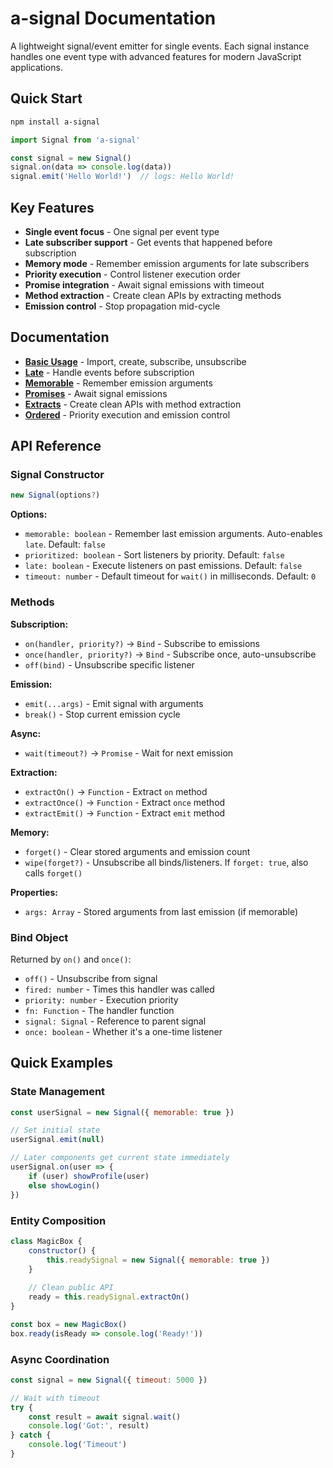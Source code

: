 # a-signal Documentation

A lightweight signal/event emitter for single events. Each signal instance handles one event type with advanced features for modern JavaScript applications.


## Quick Start

```bash
npm install a-signal
```

```javascript
import Signal from 'a-signal'

const signal = new Signal()
signal.on(data => console.log(data))
signal.emit('Hello World!')  // logs: Hello World!
```


## Key Features

- **Single event focus** - One signal per event type
- **Late subscriber support** - Get events that happened before subscription  
- **Memory mode** - Remember emission arguments for late subscribers
- **Priority execution** - Control listener execution order
- **Promise integration** - Await signal emissions with timeout
- **Method extraction** - Create clean APIs by extracting methods
- **Emission control** - Stop propagation mid-cycle

## Documentation

- **[Basic Usage](./a-signal.basic.md)** - Import, create, subscribe, unsubscribe
- **[Late](./a-signal.late.md)** - Handle events before subscription
- **[Memorable](./a-signal.memorable.md)** - Remember emission arguments  
- **[Promises](./a-signal.promises.md)** - Await signal emissions
- **[Extracts](./a-signal.extracts.md)** - Create clean APIs with method extraction
- **[Ordered](./a-signal.ordered.md)** - Priority execution and emission control

## API Reference

### Signal Constructor

```javascript
new Signal(options?)
```

**Options:**
- `memorable: boolean` - Remember last emission arguments. Auto-enables `late`. Default: `false`
- `prioritized: boolean` - Sort listeners by priority. Default: `false`
- `late: boolean` - Execute listeners on past emissions. Default: `false`
- `timeout: number` - Default timeout for `wait()` in milliseconds. Default: `0`

### Methods

**Subscription:**
- `on(handler, priority?)` → `Bind` - Subscribe to emissions
- `once(handler, priority?)` → `Bind` - Subscribe once, auto-unsubscribe
- `off(bind)` - Unsubscribe specific listener

**Emission:**
- `emit(...args)` - Emit signal with arguments
- `break()` - Stop current emission cycle

**Async:**
- `wait(timeout?)` → `Promise` - Wait for next emission

**Extraction:**
- `extractOn()` → `Function` - Extract `on` method
- `extractOnce()` → `Function` - Extract `once` method  
- `extractEmit()` → `Function` - Extract `emit` method

**Memory:**
- `forget()` - Clear stored arguments and emission count
- `wipe(forget?)` - Unsubscribe all binds/listeners. If `forget: true`, also calls `forget()`

**Properties:**
- `args: Array` - Stored arguments from last emission (if memorable)

### Bind Object

Returned by `on()` and `once()`:
- `off()` - Unsubscribe from signal
- `fired: number` - Times this handler was called
- `priority: number` - Execution priority
- `fn: Function` - The handler function
- `signal: Signal` - Reference to parent signal
- `once: boolean` - Whether it's a one-time listener

## Quick Examples

### State Management
```javascript
const userSignal = new Signal({ memorable: true })

// Set initial state
userSignal.emit(null)

// Later components get current state immediately
userSignal.on(user => {
    if (user) showProfile(user)
    else showLogin()
})
```

### Entity Composition
```javascript
class MagicBox {
    constructor() {
        this.readySignal = new Signal({ memorable: true })
    }
    
    // Clean public API
    ready = this.readySignal.extractOn()
}

const box = new MagicBox()
box.ready(isReady => console.log('Ready!'))
```

### Async Coordination
```javascript
const signal = new Signal({ timeout: 5000 })

// Wait with timeout
try {
    const result = await signal.wait()
    console.log('Got:', result)
} catch {
    console.log('Timeout')
}
```
